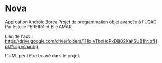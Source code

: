 # Nova

Application Android Borea
Projet de programmation objet avancée à l'UQAC
Par Estelle PEREIRA et Elie AMAR

Lien de l'apk : https://drive.google.com/drive/folders/111Ix_vTbcHdPxDi802KaKSUB1hNbfHpU?usp=sharing

L'UML peut être trouvé dans le projet.
